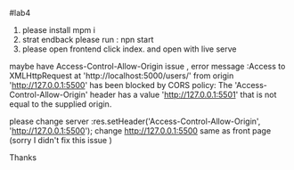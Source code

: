 #lab4
1. please install mpm i 
2. strat endback please run : npn start 
3. please open frontend click index. and open with live serve 

maybe have Access-Control-Allow-Origin issue , error message :Access to XMLHttpRequest at 'http://localhost:5000/users/' from origin 'http://127.0.0.1:5500' has been blocked by CORS policy: The 'Access-Control-Allow-Origin' header has a value 'http://127.0.0.1:5501' that is not equal to the supplied origin.

please change server :res.setHeader('Access-Control-Allow-Origin', 'http://127.0.0.1:5500');
change http://127.0.0.1:5500 same as front page (sorry I didn't fix this issue )

Thanks 